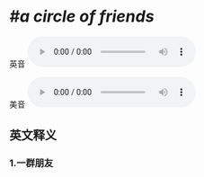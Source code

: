 # ***\#a circle of friends*** 
英音
<audio src="./media/a circle of friends1_AAC.aac" controls="controls"></audio>

美音
<audio src="./media/A circle of friends2_AAC.aac" controls="controls"></audio>



  

英文释义
---
### 1.**一群朋友**  


